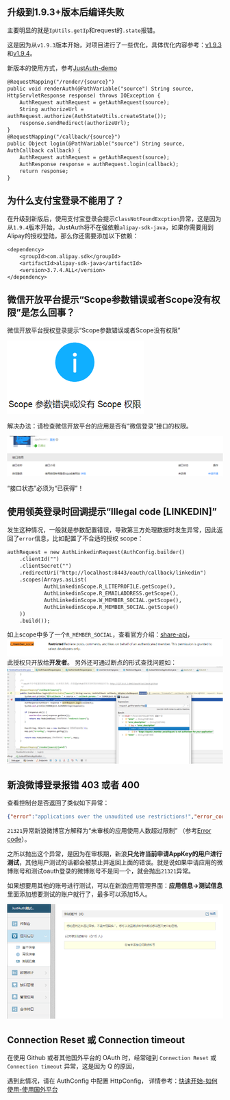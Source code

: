 ## 升级到1.9.3+版本后编译失败

主要明显的就是`IpUtils.getIp`和request的`.state`报错。

这是因为从`v1.9.3`版本开始，对项目进行了一些优化，具体优化内容参考：[v1.9.3](https://gitee.com/yadong.zhang/JustAuth/releases/v1.9.3)和[v1.9.4](https://gitee.com/yadong.zhang/JustAuth/releases/v1.9.4)。

新版本的使用方式，参考[JustAuth-demo](https://github.com/justauth/JustAuth-demo/blob/master/src/main/java/me/zhyd/justauth/RestAuthController.java)
```
@RequestMapping("/render/{source}")
public void renderAuth(@PathVariable("source") String source, HttpServletResponse response) throws IOException {
	AuthRequest authRequest = getAuthRequest(source);
	String authorizeUrl = authRequest.authorize(AuthStateUtils.createState());
	response.sendRedirect(authorizeUrl);
}
@RequestMapping("/callback/{source}")
public Object login(@PathVariable("source") String source, AuthCallback callback) {
	AuthRequest authRequest = getAuthRequest(source);
	AuthResponse response = authRequest.login(callback);
	return response;
}
```

## 为什么支付宝登录不能用了？

在升级到新版后，使用支付宝登录会提示`ClassNotFoundExcption`异常，这是因为从`1.9.4`版本开始，JustAuth将不在强依赖`alipay-sdk-java`，如果你需要用到Alipay的授权登陆，那么你还需要添加以下依赖：

```
<dependency>
	<groupId>com.alipay.sdk</groupId>
	<artifactId>alipay-sdk-java</artifactId>
	<version>3.7.4.ALL</version>
</dependency>
```

## 微信开放平台提示“Scope参数错误或者Scope没有权限”是怎么回事？

微信开放平台授权登录提示“Scope参数错误或者Scope没有权限”

![Scope参数错误或者Scope没有权限](../_media/scope_error.png)

解决办法：请检查微信开放平台的应用是否有“微信登录”接口的权限。

![“微信登录”接口](../_media/scope_error2.png)

“接口状态”必须为“已获得”！

## 使用领英登录时回调提示“Illegal code [LINKEDIN]”

发生这种情况，一般就是参数配置错误，导致第三方处理数据时发生异常，因此返回了`error`信息，比如配置了不合适的授权 scope：
```
authRequest = new AuthLinkedinRequest(AuthConfig.builder()
    .clientId("")
    .clientSecret("")
    .redirectUri("http://localhost:8443/oauth/callback/linkedin")
    .scopes(Arrays.asList(
            AuthLinkedinScope.R_LITEPROFILE.getScope(),
            AuthLinkedinScope.R_EMAILADDRESS.getScope(),
            AuthLinkedinScope.W_MEMBER_SOCIAL.getScope(),
            AuthLinkedinScope.R_MEMBER_SOCIAL.getScope()
    ))
    .build());
```
如上scope中多了一个`R_MEMBER_SOCIAL`，查看官方介绍：[share-api](https://docs.microsoft.com/en-us/linkedin/marketing/integrations/community-management/shares/share-api)，    
![](../_media/qa/a653270f.png)    
此授权只开放给**开发者**。
另外还可通过断点的形式查找问题如：    
![](../_media/qa/a1bfd3f0.png)    

## 新浪微博登录报错 403 或者 400

查看控制台是否返回了类似如下异常：
```json
{"error":"applications over the unaudited use restrictions!","error_code":21321,"request":"/2/users/show.json"}
```

`21321`异常新浪微博官方解释为“未审核的应用使用人数超过限制” （参考[Error code](https://open.weibo.com/wiki/Error_code  )）。

之所以抛出这个异常，是因为在审核期，新浪**只允许当前申请AppKey的用户进行测试**，其他用户测试的话都会被禁止并返回上面的错误。就是说如果申请应用的微博账号和测试oauth登录的微博账号不是同一个，就会抛出`21321`异常。

如果想要用其他的账号进行测试，可以在新浪应用管理界面：**应用信息->测试信息** 里面添加想要测试的账户就行了，最多可以添加15人。

![](../_media/cb301db0.png)

## Connection Reset 或 Connection timeout

在使用 Github 或者其他国外平台的 OAuth 时，经常碰到 `Connection Reset` 或 `Connection timeout` 异常，这是因为 Q 的原因，

遇到此情况，请在 AuthConfig 中配置 HttpConfig， 详情参考：[快速开始-如何使用-使用国外平台](/quickstart/how-to-use.md?id=%e4%bd%bf%e7%94%a8%e5%9b%bd%e5%a4%96%e5%b9%b3%e5%8f%b0)

